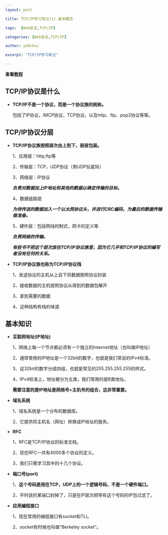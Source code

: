 ```yaml
---
layout: post

title: TCP/IP学习笔记(1)-基本概念 

tags:  [Web安全,TCP/IP]

categories: [Web安全,TCP/IP]

author: yddchsc

excerpt: "TCP/IP学习笔记"

---
```

**查看[教程](http://www.cnblogs.com/fengzanfeng/articles/1339347.html)**  
  
TCP/IP协议是什么
---  
+ **TCP/IP不是一个协议，而是一个协议族的统称。**  
  
    包括了IP协议，IMCP协议，TCP协议，以及http、ftp、pop3协议等等。  

TCP/IP协议分层
--- 
+ **TCP/IP协议族按照层次由上到下，层层包装。**  

    1、应用层：http,ftp等  
	
    2、传输层：TCP，UDP协议（用UDP玩星际）  
	
    3、网络层：IP协议 
 
	***负责对数据加上IP地址和其他的数据以确定传输的目标。***

    4、数据链路层  

	***为待传送的数据加入一个以太网协议头，并进行CRC编码，为最后的数据传输做准备。***	

    5、硬件层：包括网线的制式，网卡的定义等  

	***负责网络的传输。***	   

	***有些书不把这个层次放在TCP/IP协议族里，因为它几乎和TCP/IP协议的编写者没有任何的关系。***

+ **TCP/IP协议族也称为TCP/IP协议栈**	
	
	1、发送协议的主机从上自下将数据按照协议封装 
 	
	2、接收数据的主机按照协议从得到的数据包解开 
 	
	3、拿到需要的数据  	

	4、这种结构有栈的味道  

基本知识
---
+ **互联网地址(IP地址)**  

	1、网络上每一个节点都必须有一个独立的Internet地址（也叫做IP地址）  	

	2、通常使用的IP地址是一个32bit的数字，也就是我们常说的IPv4标准。  

	3、这32bit的数字分成四组，也就是常见的255.255.255.255的样式。 

	4、IPv4标准上，地址被分为五类，我们常用的是B类地址。  
	
	**需要注意的是IP地址是网络号+主机号的组合，这非常重要。**  

+ **域名系统**  

	1、域名系统是一个分布的数据库。  
  	
	2、它提供将主机名（网址）转换成IP地址的服务。  
  
+ **RFC** 

	1、RFC是TCP/IP协议的标准文档。   
	
	2、现在RFC一共有4000多个协议的定义。  
 	
	3、我们只需学习其中的十几个协议。  
  
+ **端口号(port)**  
	
	1、**这个号码是用在TCP，UDP上的一个逻辑号码，不是一个硬件端口。**  	

	2、平时说的某端口封掉了，只是在IP层次把带有这个号码的IP包过滤了。  

 
+ **应用编程接口**  

	1、现在常用的编程接口有socket和TLI。  
 
	2、socket有时候也叫做“Berkeley socket”。  
